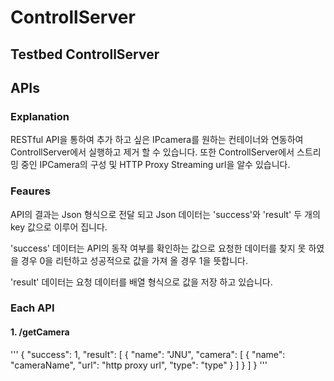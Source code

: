 # ControllServer

## Testbed ControllServer

## APIs

### Explanation

RESTful API을 통하여 추가 하고 싶은 IPcamera를 원하는 컨테이너와 연동하여 ControllServer에서 실행하고 제거 할 수 있습니다.
또한 ControllServer에서 스트리밍 중인 IPCamera의 구성 및 HTTP Proxy Streaming url을 알수 있습니다.

### Feaures

API의 결과는 Json 형식으로 전달 되고 Json 데이터는 'success'와 'result' 두 개의 key 값으로 이루어 집니다.

'success' 데이터는 API의 동작 여부를 확인하는 값으로 요청한 데이터를 찾지 못 하였을 경우 0을 리턴하고 성공적으로 값을 가져 올 경우 1을 뜻합니다.

'result' 데이터는 요청 데이터를 배열 형식으로 값을 저장 하고 있습니다.


### Each API

#### 1. /getCamera

'''
{
    "success": 1,
    "result": [
        {
            "name": "JNU",
            "camera": [
                {
                    "name": "cameraName",
                    "url": "http proxy url",
                    "type": "type"
                }
            ]
        }
    ]
}
'''
